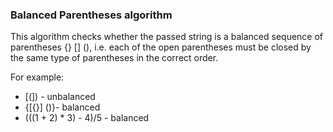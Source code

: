### Balanced Parentheses algorithm
This algorithm checks whether the passed string is a balanced sequence of parentheses {} [] (), i.e.
each of the open parentheses must be closed by the same type of parentheses in the correct order.

For example:

- [(]) - unbalanced
- {[{}] ()}- balanced
- (((1 + 2) * 3) - 4)/5 - balanced